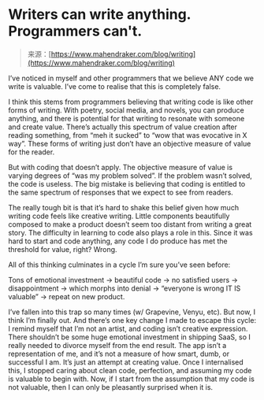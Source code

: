 <!--yml
category: 未分类
date: 2024-05-27 14:34:06
-->

# Writers can write anything. Programmers can't.

> 来源：[https://www.mahendraker.com/blog/writing](https://www.mahendraker.com/blog/writing)

<main class="space-y-4 text-base text-zinc-400">

I’ve noticed in myself and other programmers that we believe ANY code we write is valuable. I’ve come to realise that this is completely false.

I think this stems from programmers believing that writing code is like other forms of writing. With poetry, social media, and novels, you can produce anything, and there is potential for that writing to resonate with someone and create value. There’s actually this spectrum of value creation after reading something, from “meh it sucked” to “wow that was evocative in X way”. These forms of writing just don’t have an objective measure of value for the reader.

But with coding that doesn’t apply. The objective measure of value is varying degrees of “was my problem solved”. If the problem wasn’t solved, the code is useless. The big mistake is believing that coding is entitled to the same spectrum of responses that we expect to see from readers.

The really tough bit is that it’s hard to shake this belief given how much writing code feels like creative writing. Little components beautifully composed to make a product doesn’t seem too distant from writing a great story. The difficulty in learning to code also plays a role in this. Since it was hard to start and code anything, any code I do produce has met the threshold for value, right? Wrong.

All of this thinking culminates in a cycle I’m sure you’ve seen before:

Tons of emotional investment → beautiful code → no satisfied users → disappointment → which morphs into denial → “everyone is wrong IT IS valuable” → repeat on new product.

I’ve fallen into this trap so many times (w/ Grapevine, Venyu, etc). But now, I think I’m finally out. And there’s one key change I made to escape this cycle: I remind myself that I’m not an artist, and coding isn’t creative expression. There shouldn’t be some huge emotional investment in shipping SaaS, so I really needed to divorce myself from the end result. The app isn’t a representation of me, and it’s not a measure of how smart, dumb, or successful I am. It’s just an attempt at creating value. Once I internalised this, I stopped caring about clean code, perfection, and assuming my code is valuable to begin with. Now, if I start from the assumption that my code is not valuable, then I can only be pleasantly surprised when it is.

</main>
